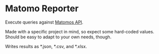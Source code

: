 # Matomo Reporter

Execute queries against [Matomos API](https://developer.matomo.org/api-reference/reporting-api). 

Made with a specific project in mind, so expect some hard-coded values. Should be easy to adapt to your own needs, though.

Writes results as *.json, *.csv, and *.xlsx.
